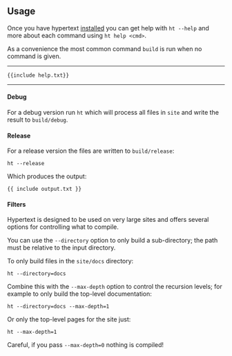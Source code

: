 ## Usage

Once you have hypertext [installed](/install/) you can get help with `ht --help` and more about each command using `ht help <cmd>`.

As a convenience the most common command `build` is run when no command is given.

---

```
{{include help.txt}}
```

---

#### Debug

For a debug version run `ht` which will process all files in `site` and write the result to `build/debug`.

#### Release

For a release version the files are written to `build/release`:

```
ht --release
```

Which produces the output:

```
{{ include output.txt }}
```

#### Filters

Hypertext is designed to be used on very large sites and offers several options for controlling what to compile.

You can use the `--directory` option to only build a sub-directory; the path must be relative to the input directory.

To only build files in the `site/docs` directory:

```
ht --directory=docs
```

Combine this with the `--max-depth` option to control the recursion levels; for example to only build the top-level documentation:

```
ht --directory=docs --max-depth=1
```

Or only the top-level pages for the site just:

```
ht --max-depth=1
```

Careful, if you pass `--max-depth=0` nothing is compiled!

